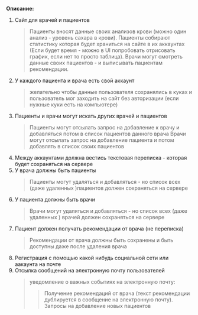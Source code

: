 <!-- ###Курсовой проект TMS, студент: Салов Анатолий -->

__Описание:__
1. Сайт для врачей и пациентов
    > Пациенты вносят данные своих анализов крови (можно один анализ - уровень сахара в крови).
      Пациенты собирают статистику которая будет храниться на сайте в их аккаунтах 
      (Если будет время - можно в UI попробовать отрисовать график, если нет то просто таблица).
      Врачи могут смотреть данные своих пациентов - и выписывать пациентам рекомендации. 
2. У каждого пациента и врача есть свой аккаунт
   > желательно чтобы данные пользователя сохранялись в куках и пользователь мог заходить на сайт без
   > авторизации (если нужные куки есть на компьютере)
3. Пациенты и врачи могут искать других врачей и пациентов 
    > Пациенты могут отсылать запрос на добавление к врачу и добавляться потом в список пациентов данного врача
    > Врачи могут отсылать запрос на добавление пациента и потом добавлять в список своих пациентов
4. Mежду аккаунтами должна вестись текстовая переписка - которая будет сохраняться на сервере
5. У врача должны быть пациенты
    > Пациенты могут удаляться и добавляться - но список всех (даже удаленных )пациентов должен сохраняться на сервере
6. У пациента должны быть врачи
    > Врачи могут удаляться и добавляться - но список всех (даже удаленных ) врачей должен сохраняться на сервере
7. Пациент должен получать рекомендации от врача (не переписка)
    > Рекомендации от врача должны быть сохранены и быть доступны даже после удаления врача
8. Регистрация с помощью какой нибудь социальной сети или аакаунта на почте
9. Отсылка сообщений на электронную почту пользователей
    > уведомление о важных событиях на электронную почту: 
      > >Получение рекомендаций от врача 
      > (текст рекомендации дублируется в сообщение на электронную почту). 
      >Запросы на добавление новых пациентов


    